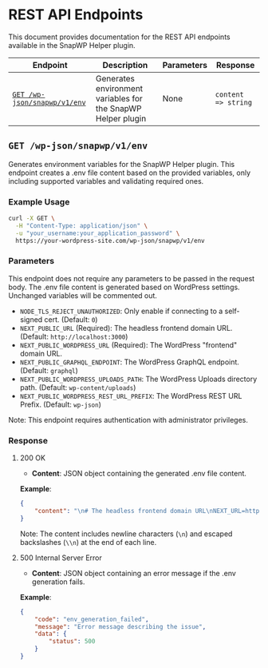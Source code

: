 # REST API Endpoints

This document provides documentation for the REST API endpoints available in the SnapWP Helper plugin.

| Endpoint | Description | Parameters | Response |
| -------- | ----------- | ---------- | -------- |
| [`GET /wp-json/snapwp/v1/env`](#get-wp-jsonsnapwpv1env) | Generates environment variables for the SnapWP Helper plugin | None | `content => string` |

## `GET /wp-json/snapwp/v1/env`

Generates environment variables for the SnapWP Helper plugin. This endpoint creates a .env file content based on the provided variables, only including supported variables and validating required ones.

### Example Usage

```bash
curl -X GET \
  -H "Content-Type: application/json" \
  -u "your_username:your_application_password" \
  https://your-wordpress-site.com/wp-json/snapwp/v1/env
```

### Parameters

This endpoint does not require any parameters to be passed in the request body. The .env file content is generated based on WordPress settings. Unchanged variables will be commented out.

  - `NODE_TLS_REJECT_UNAUTHORIZED`: Only enable if connecting to a self-signed cert. (Default: `0`)
  - `NEXT_PUBLIC_URL` (Required): The headless frontend domain URL. (Default: `http://localhost:3000`)
  - `NEXT_PUBLIC_WORDPRESS_URL` (Required): The WordPress "frontend" domain URL.
  - `NEXT_PUBLIC_GRAPHQL_ENDPOINT`: The WordPress GraphQL endpoint. (Default: `graphql`)
  - `NEXT_PUBLIC_WORDPRESS_UPLOADS_PATH`: The WordPress Uploads directory path. (Default: `wp-content/uploads`)
  - `NEXT_PUBLIC_WORDPRESS_REST_URL_PREFIX`: The WordPress REST URL Prefix. (Default: `wp-json`)

Note: This endpoint requires authentication with administrator privileges.

### Response

1. 200 OK

    - **Content**: JSON object containing the generated .env file content.
    
    **Example**:
    
    ```json
    {
        "content": "\n# The headless frontend domain URL\nNEXT_URL=http://localhost:3000\\n\n# The WordPress \"frontend\" domain URL\nHOME_URL=https://headless-demo.local\\n\n# The WordPress GraphQL endpoint\nGRAPHQL_ENDPOINT=graphql\\n"
    }
    ```

    Note: The content includes newline characters (`\n`) and escaped backslashes (`\\n`) at the end of each line.

2. 500 Internal Server Error

    - **Content**: JSON object containing an error message if the .env generation fails.
    
    **Example**:
    
    ```json
    {
        "code": "env_generation_failed",
        "message": "Error message describing the issue",
        "data": {
            "status": 500
        }
    }
    ```
